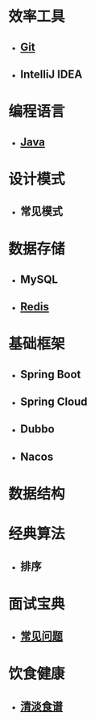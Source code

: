 # 效率工具
- ## [Git](git)
- ## IntelliJ IDEA

# 编程语言
- ## [Java](java)

# 设计模式
- ## 常见模式

# 数据存储
- ## MySQL
- ## [Redis](redis)

# 基础框架
- ## Spring Boot
- ## Spring Cloud
- ## Dubbo
- ## Nacos

# 数据结构

# 经典算法
- ## 排序

# 面试宝典
- ## [常见问题](interview-bible)

# 饮食健康
- ## [清淡食谱](healthy-diet)
